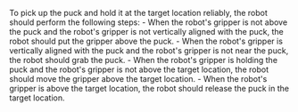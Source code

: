 To pick up the puck and hold it at the target location reliably, the robot should perform the following steps:
    - When the robot's gripper is not above the puck and the robot's gripper is not vertically aligned with the puck, the robot should put the gripper above the puck.
    - When the robot's gripper is vertically aligned with the puck and the robot's gripper is not near the puck, the robot should grab the puck.
    - When the robot's gripper is holding the puck and the robot's gripper is not above the target location, the robot should move the gripper above the target location.
    - When the robot's gripper is above the target location, the robot should release the puck in the target location.